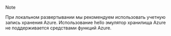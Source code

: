 >[!Note]
> При локальном развертывании мы рекомендуем использовать учетную запись хранения Azure. Использование hello эмулятор хранилища Azure не поддерживается средствами функций Azure.
